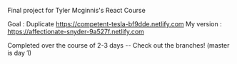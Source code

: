 Final project for Tyler Mcginnis's React Course

Goal : Duplicate https://competent-tesla-bf9dde.netlify.com 
My version : https://affectionate-snyder-9a527f.netlify.com

Completed over the course of 2-3 days -- Check out the branches! (master is day 1)

